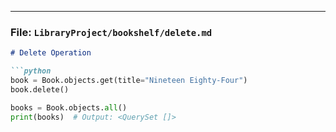 
---

### File: `LibraryProject/bookshelf/delete.md`

```markdown
# Delete Operation

```python
book = Book.objects.get(title="Nineteen Eighty-Four")
book.delete()

books = Book.objects.all()
print(books)  # Output: <QuerySet []>
